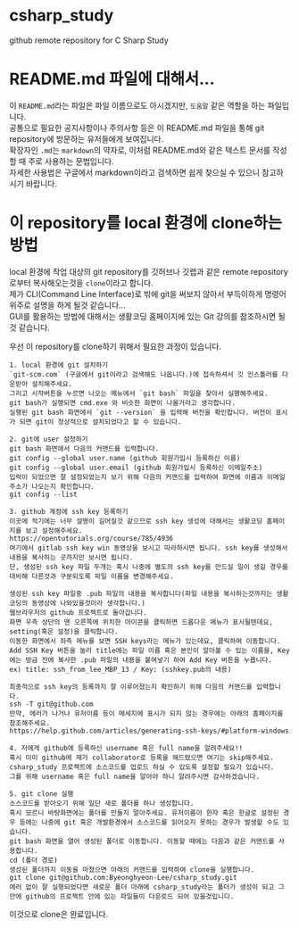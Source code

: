 # csharp_study
github remote repository for C Sharp Study

# README.md 파일에 대해서...
이 `README.md`라는 파일은 파일 이름으로도 아시겠지만, `도움말` 같은 역할을 하는 파일입니다.<br>
공통으로 필요한 공지사항이나 주의사항 등은 이 README.md 파일을 통해 git repository에 방문하는 유저들에게 보여집니다.<br>
확장자인 `.md`는 `markdown`의 약자로, 이처럼 README.md와 같은 텍스트 문서를 작성할 때 주로 사용하는 문법입니다.<br>
자세한 사용법은 구글에서 markdown이라고 검색하면 쉽게 찾으실 수 있으니 참고하시기 바랍니다.

# 이 repository를 local 환경에 clone하는 방법
local 환경에 작업 대상의 git repository를 깃허브나 깃랩과 같은 remote repository로부터 복사해오는것을 `clone`이라고 합니다.<br>
제가 CLI(Command Line Interface)로 밖에 git을 써보지 않아서 부득이하게 명령어 위주로 설명을 하게 될것 같습니다...<br>
GUI를 활용하는 방법에 대해서는 생활코딩 홈페이지에 있는 Git 강의를 참조하시면 될것 같습니다.<br>

우선 이 repository를 clone하기 위해서 필요한 과정이 있습니다.<br>

	1. local 환경에 git 설치하기
	`git-scm.com` (구글에서 git이라고 검색해도 나옵니다.)에 접속하셔서 깃 인스톨러를 다운받아 설치해주세요.
	그리고 시작버튼을 누르면 나오는 메뉴에서 `git bash` 파일을 찾아서 실행해주세요.
	git bash가 실행되면 cmd.exe 와 비슷한 화면이 나올거라고 생각합니다.
	실행된 git bash 화면에서 `git --version` 을 입력해 버전을 확인합니다. 버전이 표시가 되면 git이 정상적으로 설치되었다고 할 수 있습니다.

	2. git에 user 설정하기
	git bash 화면에서 다음의 커맨드를 입력합니다.
	git config --global user.name (github 회원가입시 등록하신 이름)
	git config --global user.email (github 회원가입시 등록하신 이메일주소)
	입력이 되었으면 잘 설정되었는지 보기 위해 다음의 커맨드를 입력하여 화면에 이름과 이메일 주소가 나오는지 확인합니다.
	git config --list
	
	3. github 계정에 ssh key 등록하기
	이곳에 적기에는 너무 설명이 길어질것 같으므로 ssh key 생성에 대해서는 생활코딩 홈페이지를 보고 설정해주세요.
	https://opentutorials.org/course/785/4936
	여기에서 gitlab ssh key win 동영상을 보시고 따라하시면 됩니다. ssh key를 생성해서 내용을 복사하는 곳까지만 보시면 됩니다.
	단, 생성된 ssh key 파일 두개는 혹시 나중에 별도의 ssh key를 만드실 일이 생길 경우를 대비해 다른것과 구분되도록 파일 이름을 변경해주세요.

	생성된 ssh key 파일중 .pub 파일의 내용을 복사합니다(파일 내용을 복사하는것까지는 생활코딩의 동영상에 나와있을것이라 생각합니다.)
	웹브라우저의 github 프로젝트로 돌아갑니다.
	화면 우측 상단의 맨 오른쪽에 위치한 아이콘을 클릭하면 드롭다운 메뉴가 표시될텐데요, setting(혹은 설정)을 클릭합니다.
	이동한 화면에서 좌측 메뉴를 보면 SSH keys라는 메뉴가 있는데요, 클릭하여 이동합니다.
	Add SSH Key 버튼을 눌러 title에는 파일 이름 혹은 본인이 알아볼 수 있는 이름을, Key에는 방금 전에 복사한 .pub 파일의 내용을 붙여넣기 하여 Add Key 버튼을 누릅니다.
	ex) title: ssh_from_lee_MBP_13 / Key: (sshkey.pub의 내용)

	최종적으로 ssh key의 등록까지 잘 이루어졌는지 확인하기 위해 다음의 커맨드를 입력합니다.
	ssh -T git@github.com
	만약, 에러가 나거나 유저이름 등이 메세지에 표시가 되지 않는 경우에는 아래의 홈페이지를 참조해주세요.
	https://help.github.com/articles/generating-ssh-keys/#platform-windows

	4. 저에게 github에 등록하신 username 혹은 full name을 알려주세요!!
	혹시 이미 github에 제가 collaborator로 등록을 해드렸으면 여기는 skip해주세요.
	csharp_study 프로젝트에 소스코드를 업로드 하실 수 있도록 설정할 필요가 있습니다.
	그를 위해 username 혹은 full name을 알아야 하니 알려주시면 감사하겠습니다.

	5. git clone 실행
	소스코드를 받아오기 위해 일단 새로 폴더를 하나 생성합니다. 
	혹시 모르니 바탕화면에는 폴더를 만들지 말아주세요. 유저이름이 한자 혹은 한글로 설정된 경우 등에는 나중에 git 혹은 개발환경에서 소스코드를 읽어오지 못하는 경우가 발생할 수도 있습니다.
	git bash 화면을 열어 생성된 폴더로 이동합니다. 이동할 때에는 다음과 같은 커맨드를 사용합니다.
	cd (폴더 경로)
	생성된 폴더까지 이동을 마쳤으면 아래의 커맨드를 입력하여 clone을 실행합니다.
	git clone git@github.com:Byeonghyeon-Lee/csharp_study.git
	에러 없이 잘 실행되었다면 새로운 폴더 아래에 csharp_study라는 폴더가 생성이 되고 그 안에 github의 프로젝트 안에 있는 파일들이 다운로드 되어 있을것입니다.

이것으로 clone은 완료입니다.